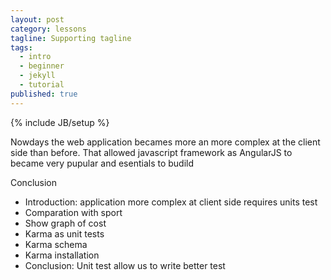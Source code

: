 ```yaml
---
layout: post
category: lessons
tagline: Supporting tagline
tags: 
  - intro
  - beginner
  - jekyll
  - tutorial
published: true
---
```



{% include JB/setup %}

Nowdays the web application becames more an more complex at the client side than before. That allowed javascript framework as AngularJS to became very pupular and esentials to budild 


Conclusion


- Introduction: application more complex at client side requires units test
- Comparation with sport
- Show graph of cost
- Karma as unit tests
- Karma schema
- Karma installation
- Conclusion: Unit test allow us to write better test
